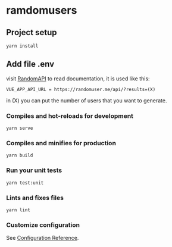 # ramdomusers

## Project setup
```
yarn install
```

## Add file .env
visit [RandomAPI](https://randomapi.com/) to read documentation, it is used like this:
```
VUE_APP_API_URL = https://randomuser.me/api/?results=(X)
```
in (X) you can put the number of users that you want to generate.

### Compiles and hot-reloads for development
```
yarn serve
```

### Compiles and minifies for production
```
yarn build
```

### Run your unit tests
```
yarn test:unit
```

### Lints and fixes files
```
yarn lint
```

### Customize configuration
See [Configuration Reference](https://cli.vuejs.org/config/).
